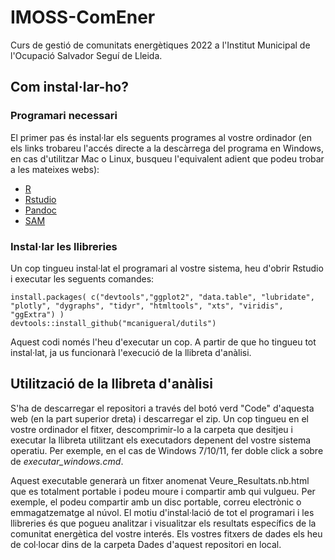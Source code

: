 # IMOSS-ComEner
Curs de gestió de comunitats energètiques 2022 a l'Institut Municipal de l'Ocupació Salvador Seguí de Lleida.

## Com instal·lar-ho?

### Programari necessari

El primer pas és instal·lar els seguents programes al vostre ordinador (en els links trobareu l'accés directe a la descàrrega del programa en Windows, en cas d'utilitzar Mac o Linux, busqueu l'equivalent adient que podeu trobar a les mateixes webs):

- [R](https://cran.r-project.org/bin/windows/base/R-4.2.2-win.exe)
- [Rstudio](https://download1.rstudio.org/desktop/windows/RStudio-2022.07.2-576.exe)
- [Pandoc](https://github.com/jgm/pandoc/releases/download/2.19.2/pandoc-2.19.2-windows-x86_64.msi)
- [SAM](https://sam.nrel.gov/download/66-sam-2021-12-02-for-windows/file.html)


### Instal·lar les llibreries

Un cop tingueu instal·lat el programari al vostre sistema, heu d'obrir Rstudio i executar les seguents comandes:
```
install.packages( c("devtools","ggplot2", "data.table", "lubridate", "plotly", "dygraphs", "tidyr", "htmltools", "xts", "viridis", "ggExtra") )
devtools::install_github("mcanigueral/dutils")
```
Aquest codi només l'heu d'executar un cop. A partir de que ho tingueu tot instal·lat, ja us funcionarà l'execució de la llibreta d'anàlisi.

## Utilització de la llibreta d'anàlisi

S'ha de descarregar el repositori a través del botó verd "Code" d'aquesta web (en la part superior dreta) i descarregar el zip. Un cop tingueu en el vostre ordinador el fitxer, descomprimir-lo a la carpeta que desitjeu i executar la llibreta utilitzant els executadors depenent del vostre sistema operatiu. Per exemple, en el cas de Windows 7/10/11, fer doble click a sobre de *executar_windows.cmd*.

Aquest executable generarà un fitxer anomenat Veure_Resultats.nb.html que es totalment portable i podeu moure i compartir amb qui vulgueu. Per exemple, el podeu compartir amb un disc portable, correu electrònic o emmagatzematge al núvol. El motiu d'instal·lació de tot el programari i les llibreries és que pogueu analitzar i visualitzar els resultats específics de la comunitat energètica del vostre interés. Els vostres fitxers de dades els heu de col·locar dins de la carpeta Dades d'aquest repositori en local.

